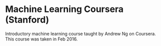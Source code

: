 # Machine Learning Coursera (Stanford)

Introductory machine learning course taught by Andrew Ng on Coursera. This course was taken in Feb 2016.